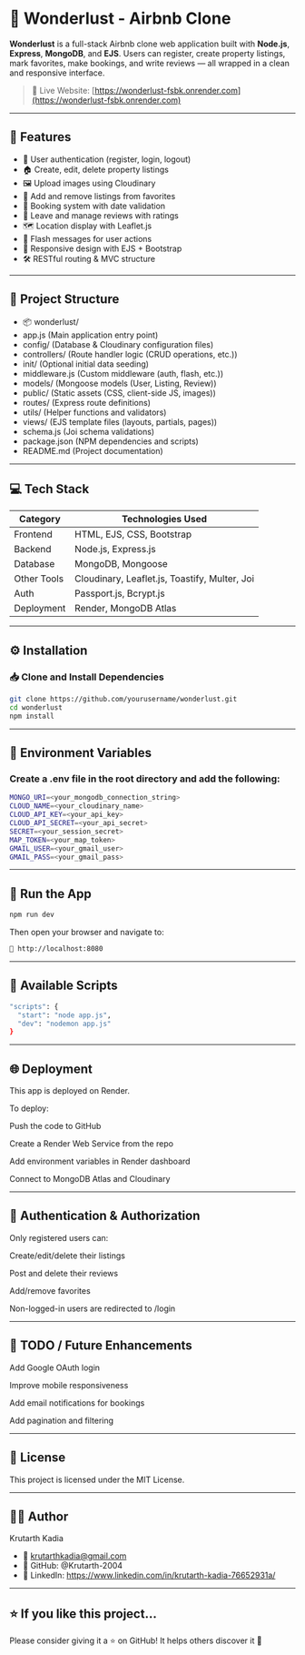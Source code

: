 # 🏡 Wonderlust - Airbnb Clone

**Wonderlust** is a full-stack Airbnb clone web application built with **Node.js**, **Express**, **MongoDB**, and **EJS**. Users can register, create property listings, mark favorites, make bookings, and write reviews — all wrapped in a clean and responsive interface.

> 🚀 Live Website: [https://wonderlust-fsbk.onrender.com](https://wonderlust-fsbk.onrender.com)

---

## 🌟 Features

- 🔐 User authentication (register, login, logout)
- 🏠 Create, edit, delete property listings
- 🖼️ Upload images using Cloudinary
- 📌 Add and remove listings from favorites
- 📅 Booking system with date validation
- 📝 Leave and manage reviews with ratings
- 🗺️ Location display with Leaflet.js
- 💬 Flash messages for user actions
- 📱 Responsive design with EJS + Bootstrap
- 🛠️ RESTful routing & MVC structure

---

## 🧱 Project Structure

- 📦 wonderlust/
- app.js  (Main application entry point)
- config/  (Database & Cloudinary configuration files)
- controllers/  (Route handler logic (CRUD operations, etc.))
- init/  (Optional initial data seeding)
- middleware.js  (Custom middleware (auth, flash, etc.))
- models/  (Mongoose models (User, Listing, Review))
- public/  (Static assets (CSS, client-side JS, images))
- routes/  (Express route definitions)
- utils/  (Helper functions and validators)
- views/  (EJS template files (layouts, partials, pages))
- schema.js  (Joi schema validations)
- package.json  (NPM dependencies and scripts)
- README.md  (Project documentation)

---

## 💻 Tech Stack

| Category    | Technologies Used                                 |
|-------------|---------------------------------------------------|
| Frontend    | HTML, EJS, CSS, Bootstrap                         |
| Backend     | Node.js, Express.js                               |
| Database    | MongoDB, Mongoose                                 |
| Other Tools | Cloudinary, Leaflet.js, Toastify, Multer, Joi     |
| Auth        | Passport.js, Bcrypt.js                            |
| Deployment  | Render, MongoDB Atlas                             |

---

## ⚙️ Installation

### 📥 Clone and Install Dependencies

```bash
git clone https://github.com/yourusername/wonderlust.git
cd wonderlust
npm install
```
---

## 🧪 Environment Variables

### Create a .env file in the root directory and add the following:

```bash
MONGO_URI=<your_mongodb_connection_string>
CLOUD_NAME=<your_cloudinary_name>
CLOUD_API_KEY=<your_api_key>
CLOUD_API_SECRET=<your_api_secret>
SECRET=<your_session_secret>
MAP_TOKEN=<your_map_token>
GMAIL_USER=<your_gmail_user>
GMAIL_PASS=<your_gmail_pass>
```
---

## 🚀 Run the App
```bash
npm run dev
```

Then open your browser and navigate to:
```bash
📍 http://localhost:8080
```
---

## 🔧 Available Scripts
```bash
"scripts": {
  "start": "node app.js",
  "dev": "nodemon app.js"
}
```
---

## 🌐 Deployment
This app is deployed on Render.

To deploy:

Push the code to GitHub

Create a Render Web Service from the repo

Add environment variables in Render dashboard

Connect to MongoDB Atlas and Cloudinary

---

## 🔐 Authentication & Authorization
Only registered users can:

Create/edit/delete their listings

Post and delete their reviews

Add/remove favorites

Non-logged-in users are redirected to /login

---

## 🚧 TODO / Future Enhancements
Add Google OAuth login

Improve mobile responsiveness

Add email notifications for bookings

Add pagination and filtering

---

## 📄 License
This project is licensed under the MIT License.

---

## 🙋‍♂️ Author
Krutarth Kadia
- 📧 krutarthkadia@gmail.com
- 🐙 GitHub: @Krutarth-2004
- 🔗 LinkedIn: https://www.linkedin.com/in/krutarth-kadia-76652931a/

---

## ⭐️ If you like this project...
Please consider giving it a ⭐ on GitHub! It helps others discover it 🙌
